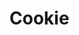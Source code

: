 # Cookie
<html>
<head>
<title>My page devoted to my love of cookies and a little bit of brownie slander</>
<link rel="stylesheet" href="/style.css" type="text/css">
</head>
<body>
<h1>Cookie, nothing else</h1>
<p>
<h1>Chocolate Chip will always be KING! BROWNIES ARE SECOND PLACE </h1>
</p>
<img src="Cookie.jpg">
<h1><a href="https://crumblcookies.com" target="_blank">MORE EVIDENCE OF COOKIES THAT ARE AWESOME</a></h1>
<h1> EVIDENCE THAT BROWNIES SUCK </h1>
</body>  
</html>
